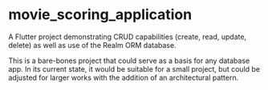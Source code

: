 # movie_scoring_application

A Flutter project demonstrating CRUD capabilities (create, read, update, delete) as well as use of the Realm 
ORM database.

This is a bare-bones project that could serve as a basis for any database app. In its current state, it would
be suitable for a small project, but could be adjusted for larger works with the addition of an architectural
pattern. 
